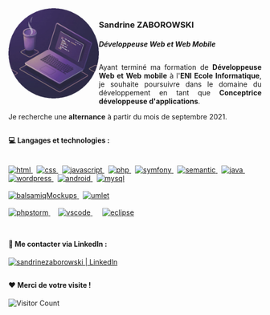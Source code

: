<img src="https://github.com/SandrineZ3/SandrineZ3/blob/main/img/profilpic.png?raw=true" align="left" width="180px">
<h3>Sandrine ZABOROWSKI</h3>
<h4> 
  
 _Développeuse Web et Web Mobile_ 

</h4>

##

<p align="justify">Ayant terminé ma formation de <b>Développeuse Web et Web mobile</b> à l'<b>ENI Ecole Informatique</b>, je souhaite poursuivre dans le domaine du développement en tant que <b>Conceptrice développeuse d'applications</b>.</p> 
<p>Je recherche une <b>alternance</b> à partir du mois de septembre 2021.</p>

##

#### :computer: Langages et technologies :
<br>
<div>
<a href="https://en.wikipedia.org/wiki/HTML">
  <img alt="html" src="https://devstickers.com/assets/img/pro/iqm9.png" width="80">
</a>&nbsp;
<a href="https://en.wikipedia.org/wiki/CCS3">
  <img alt="css" src="https://devstickers.com/assets/img/pro/8pnd.png" width="80">
</a>&nbsp;
<a href="https://en.wikipedia.org/wiki/JavaScript">
  <img alt="javascript" src="https://devstickers.com/assets/img/pro/i4eg.png" width="80">
</a>&nbsp;
<a href="https://www.php.net/">
  <img alt="php" src="https://upload.wikimedia.org/wikipedia/commons/thumb/2/27/PHP-logo.svg/131px-PHP-logo.svg.png" height="60">
</a>&nbsp;
<a href="https://symfony.com/">
  <img alt="symfony" src="https://w3h7y6p9.stackpathcdn.com/wp-content/uploads/2017/03/symfony_logo_vertical.png" width="80">
</a>&nbsp;
<a href="https://semantic-ui.com/">
  <img alt="semantic" src="https://grafikart.fr/uploads/icons/semantic-ui.svg" width="75">
</a>&nbsp;
<a href="https://www.java.com/">
  <img alt="java" src="https://devstickers.com/assets/img/pro/7kaq.png" width="80">
</a>&nbsp;
<a href="https://fr.wordpress.org/">
  <img alt="wordpress" src="https://wpformation.com/wp-content/uploads/2019/08/wordpress-brands.png.webp" width="80">
</a>&nbsp;
<a href="https://www.android.com/">
  <img alt="android" src="https://devstickers.com/assets/img/pro/zl8i.png" width="80">
</a>&nbsp;
<a href="https://www.mysql.com/fr/">
  <img alt="mysql" src="https://upload.wikimedia.org/wikipedia/fr/thumb/6/62/MySQL.svg/langfr-220px-MySQL.svg.png" width="100">
</a>
</div>
<br>
<div>
<a href="https://balsamiq.com/">
  <img alt="balsamiqMockups" src="https://blog.balsamiq.com/wp-content/uploads/2017/09/Balsamiq-Wireframes-Thumbnail-Final-0.png" width="110">
</a>&nbsp;
<a href="https://www.umlet.com/">
  <img alt="umlet" src="https://www.umlet.com/pic/UMLet_logo_small.png" width="75">
</a>
</div>
<br>
<div>
<a href="https://www.jetbrains.com/fr-fr/phpstorm/">
  <img alt="phpstorm" src="https://upload.wikimedia.org/wikipedia/commons/thumb/c/c9/PhpStorm_Icon.svg/langfr-220px-PhpStorm_Icon.svg.png" width="70">
</a>&nbsp;&nbsp;&nbsp;
<a href="https://code.visualstudio.com/">
  <img alt="vscode" src="https://devstickers.com/assets/img/pro/saxu.png" width="70"> 
</a>&nbsp;&nbsp;&nbsp;&nbsp;
<a href="https://www.eclipse.org/downloads/packages/release/mars/r/eclipse-ide-java-developers">
  <img alt="eclipse" src="https://camo.githubusercontent.com/fe0556b888413cca3d7620c42a68eedcc976c04cd3d5512e68531896d76c2d1c/68747470733a2f2f332e62702e626c6f6773706f742e636f6d2f2d2d4944766a5052436169632f5673394644446676484f492f41414141414141414244552f35756d6c615f36516a42492f73313630302f45636c697073652d6c756e612e706e67" height="70"> 
</a>
</div>
<br>

##
#### :handshake: Me contacter via LinkedIn :
<a href="https://www.linkedin.com/in/sandrine-zaborowski-089351204/" target="_blank"><img alt="sandrinezaborowski | LinkedIn" height="40px" src="https://www.flaticon.com/svg/static/icons/svg/725/725337.svg"/></a>

##
#### :hearts: Merci de votre visite !
![Visitor Count](https://profile-counter.glitch.me/SandrineZ3/count.svg)
